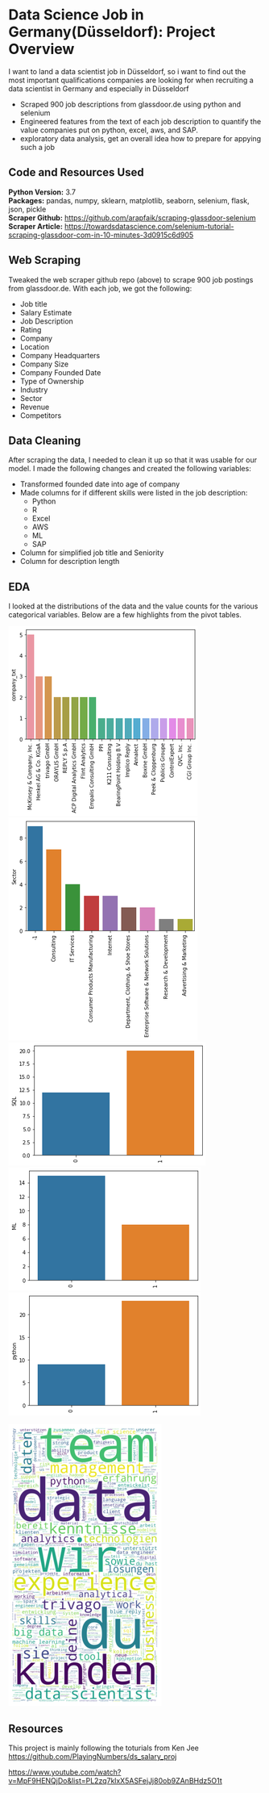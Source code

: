 # Data Science Job in Germany(Düsseldorf): Project Overview 
I want to land a data scientist job in Düsseldorf, so i want to find out the most important qualifications companies are looking for when recruiting a data scientist in Germany and especially in Düsseldorf
* Scraped 900 job descriptions from glassdoor.de using python and selenium
* Engineered features from the text of each job description to quantify the value companies put on python, excel, aws, and SAP. 
* exploratory data analysis, get an overall idea how to prepare for appying such a job 

## Code and Resources Used 
**Python Version:** 3.7  
**Packages:** pandas, numpy, sklearn, matplotlib, seaborn, selenium, flask, json, pickle  
**Scraper Github:** https://github.com/arapfaik/scraping-glassdoor-selenium  
**Scraper Article:** https://towardsdatascience.com/selenium-tutorial-scraping-glassdoor-com-in-10-minutes-3d0915c6d905  

## Web Scraping
Tweaked the web scraper github repo (above) to scrape 900 job postings from glassdoor.de. With each job, we got the following:
*	Job title
*	Salary Estimate
*	Job Description
*	Rating
*	Company 
*	Location
*	Company Headquarters 
*	Company Size
*	Company Founded Date
*	Type of Ownership 
*	Industry
*	Sector
*	Revenue
*	Competitors 

## Data Cleaning
After scraping the data, I needed to clean it up so that it was usable for our model. I made the following changes and created the following variables:

*	Transformed founded date into age of company 
*	Made columns for if different skills were listed in the job description:
    * Python  
    * R  
    * Excel  
    * AWS  
    * ML 
    * SAP
*	Column for simplified job title and Seniority 
*	Column for description length 

## EDA
I looked at the distributions of the data and the value counts for the various categorical variables. Below are a few highlights from the pivot tables. 

![alt text](https://github.com/ZhongjianWang/proj_ds_salary/blob/master/company.png "Recruiters Name")
![alt text](https://github.com/ZhongjianWang/proj_ds_salary/blob/master/business_sector.png "Recruiters Business Sector")
![alt text](https://github.com/ZhongjianWang/proj_ds_salary/blob/master/SQL.png "SQL Requirement")
![alt text](https://github.com/ZhongjianWang/proj_ds_salary/blob/master/ML.png "Machine Learning Requirement ")
![alt text](https://github.com/ZhongjianWang/proj_ds_salary/blob/master/python.png "Python Requirement")

![alt text](https://github.com/ZhongjianWang/proj_ds_salary/blob/master/GlassdoorDUS.png "DUS job word cloud")



## Resources
This project is mainly following the toturials from Ken Jee
https://github.com/PlayingNumbers/ds_salary_proj

https://www.youtube.com/watch?v=MpF9HENQjDo&list=PL2zq7klxX5ASFejJj80ob9ZAnBHdz5O1t

